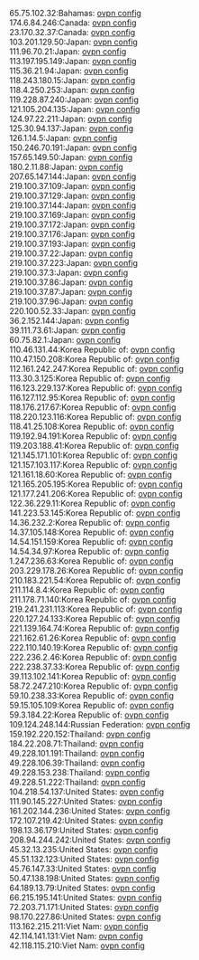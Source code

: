 65.75.102.32:Bahamas: [ovpn config](vpn/65_75_102_32.ovpn)  
174.6.84.246:Canada: [ovpn config](vpn/174_6_84_246.ovpn)  
23.170.32.37:Canada: [ovpn config](vpn/23_170_32_37.ovpn)  
103.201.129.50:Japan: [ovpn config](vpn/103_201_129_50.ovpn)  
111.96.70.21:Japan: [ovpn config](vpn/111_96_70_21.ovpn)  
113.197.195.149:Japan: [ovpn config](vpn/113_197_195_149.ovpn)  
115.36.21.94:Japan: [ovpn config](vpn/115_36_21_94.ovpn)  
118.243.180.15:Japan: [ovpn config](vpn/118_243_180_15.ovpn)  
118.4.250.253:Japan: [ovpn config](vpn/118_4_250_253.ovpn)  
119.228.87.240:Japan: [ovpn config](vpn/119_228_87_240.ovpn)  
121.105.204.135:Japan: [ovpn config](vpn/121_105_204_135.ovpn)  
124.97.22.211:Japan: [ovpn config](vpn/124_97_22_211.ovpn)  
125.30.94.137:Japan: [ovpn config](vpn/125_30_94_137.ovpn)  
126.1.14.5:Japan: [ovpn config](vpn/126_1_14_5.ovpn)  
150.246.70.191:Japan: [ovpn config](vpn/150_246_70_191.ovpn)  
157.65.149.50:Japan: [ovpn config](vpn/157_65_149_50.ovpn)  
180.2.11.88:Japan: [ovpn config](vpn/180_2_11_88.ovpn)  
207.65.147.144:Japan: [ovpn config](vpn/207_65_147_144.ovpn)  
219.100.37.109:Japan: [ovpn config](vpn/219_100_37_109.ovpn)  
219.100.37.129:Japan: [ovpn config](vpn/219_100_37_129.ovpn)  
219.100.37.144:Japan: [ovpn config](vpn/219_100_37_144.ovpn)  
219.100.37.169:Japan: [ovpn config](vpn/219_100_37_169.ovpn)  
219.100.37.172:Japan: [ovpn config](vpn/219_100_37_172.ovpn)  
219.100.37.176:Japan: [ovpn config](vpn/219_100_37_176.ovpn)  
219.100.37.193:Japan: [ovpn config](vpn/219_100_37_193.ovpn)  
219.100.37.22:Japan: [ovpn config](vpn/219_100_37_22.ovpn)  
219.100.37.223:Japan: [ovpn config](vpn/219_100_37_223.ovpn)  
219.100.37.3:Japan: [ovpn config](vpn/219_100_37_3.ovpn)  
219.100.37.86:Japan: [ovpn config](vpn/219_100_37_86.ovpn)  
219.100.37.87:Japan: [ovpn config](vpn/219_100_37_87.ovpn)  
219.100.37.96:Japan: [ovpn config](vpn/219_100_37_96.ovpn)  
220.100.52.33:Japan: [ovpn config](vpn/220_100_52_33.ovpn)  
36.2.152.144:Japan: [ovpn config](vpn/36_2_152_144.ovpn)  
39.111.73.61:Japan: [ovpn config](vpn/39_111_73_61.ovpn)  
60.75.82.1:Japan: [ovpn config](vpn/60_75_82_1.ovpn)  
110.46.131.44:Korea Republic of: [ovpn config](vpn/110_46_131_44.ovpn)  
110.47.150.208:Korea Republic of: [ovpn config](vpn/110_47_150_208.ovpn)  
112.161.242.247:Korea Republic of: [ovpn config](vpn/112_161_242_247.ovpn)  
113.30.3.125:Korea Republic of: [ovpn config](vpn/113_30_3_125.ovpn)  
116.123.229.137:Korea Republic of: [ovpn config](vpn/116_123_229_137.ovpn)  
116.127.112.95:Korea Republic of: [ovpn config](vpn/116_127_112_95.ovpn)  
118.176.217.67:Korea Republic of: [ovpn config](vpn/118_176_217_67.ovpn)  
118.220.123.116:Korea Republic of: [ovpn config](vpn/118_220_123_116.ovpn)  
118.41.25.108:Korea Republic of: [ovpn config](vpn/118_41_25_108.ovpn)  
119.192.94.191:Korea Republic of: [ovpn config](vpn/119_192_94_191.ovpn)  
119.203.188.41:Korea Republic of: [ovpn config](vpn/119_203_188_41.ovpn)  
121.145.171.101:Korea Republic of: [ovpn config](vpn/121_145_171_101.ovpn)  
121.157.103.117:Korea Republic of: [ovpn config](vpn/121_157_103_117.ovpn)  
121.161.18.60:Korea Republic of: [ovpn config](vpn/121_161_18_60.ovpn)  
121.165.205.195:Korea Republic of: [ovpn config](vpn/121_165_205_195.ovpn)  
121.177.241.206:Korea Republic of: [ovpn config](vpn/121_177_241_206.ovpn)  
122.36.229.11:Korea Republic of: [ovpn config](vpn/122_36_229_11.ovpn)  
141.223.53.145:Korea Republic of: [ovpn config](vpn/141_223_53_145.ovpn)  
14.36.232.2:Korea Republic of: [ovpn config](vpn/14_36_232_2.ovpn)  
14.37.105.148:Korea Republic of: [ovpn config](vpn/14_37_105_148.ovpn)  
14.54.151.159:Korea Republic of: [ovpn config](vpn/14_54_151_159.ovpn)  
14.54.34.97:Korea Republic of: [ovpn config](vpn/14_54_34_97.ovpn)  
1.247.236.63:Korea Republic of: [ovpn config](vpn/1_247_236_63.ovpn)  
203.229.178.26:Korea Republic of: [ovpn config](vpn/203_229_178_26.ovpn)  
210.183.221.54:Korea Republic of: [ovpn config](vpn/210_183_221_54.ovpn)  
211.114.8.4:Korea Republic of: [ovpn config](vpn/211_114_8_4.ovpn)  
211.178.71.140:Korea Republic of: [ovpn config](vpn/211_178_71_140.ovpn)  
219.241.231.113:Korea Republic of: [ovpn config](vpn/219_241_231_113.ovpn)  
220.127.24.133:Korea Republic of: [ovpn config](vpn/220_127_24_133.ovpn)  
221.139.164.74:Korea Republic of: [ovpn config](vpn/221_139_164_74.ovpn)  
221.162.61.26:Korea Republic of: [ovpn config](vpn/221_162_61_26.ovpn)  
222.110.140.19:Korea Republic of: [ovpn config](vpn/222_110_140_19.ovpn)  
222.236.2.46:Korea Republic of: [ovpn config](vpn/222_236_2_46.ovpn)  
222.238.37.33:Korea Republic of: [ovpn config](vpn/222_238_37_33.ovpn)  
39.113.102.141:Korea Republic of: [ovpn config](vpn/39_113_102_141.ovpn)  
58.72.247.210:Korea Republic of: [ovpn config](vpn/58_72_247_210.ovpn)  
59.10.238.33:Korea Republic of: [ovpn config](vpn/59_10_238_33.ovpn)  
59.15.105.109:Korea Republic of: [ovpn config](vpn/59_15_105_109.ovpn)  
59.3.184.22:Korea Republic of: [ovpn config](vpn/59_3_184_22.ovpn)  
109.124.248.144:Russian Federation: [ovpn config](vpn/109_124_248_144.ovpn)  
159.192.220.152:Thailand: [ovpn config](vpn/159_192_220_152.ovpn)  
184.22.208.71:Thailand: [ovpn config](vpn/184_22_208_71.ovpn)  
49.228.101.191:Thailand: [ovpn config](vpn/49_228_101_191.ovpn)  
49.228.106.39:Thailand: [ovpn config](vpn/49_228_106_39.ovpn)  
49.228.153.238:Thailand: [ovpn config](vpn/49_228_153_238.ovpn)  
49.228.51.222:Thailand: [ovpn config](vpn/49_228_51_222.ovpn)  
104.218.54.137:United States: [ovpn config](vpn/104_218_54_137.ovpn)  
111.90.145.227:United States: [ovpn config](vpn/111_90_145_227.ovpn)  
161.202.144.236:United States: [ovpn config](vpn/161_202_144_236.ovpn)  
172.107.219.42:United States: [ovpn config](vpn/172_107_219_42.ovpn)  
198.13.36.179:United States: [ovpn config](vpn/198_13_36_179.ovpn)  
208.94.244.242:United States: [ovpn config](vpn/208_94_244_242.ovpn)  
45.32.13.235:United States: [ovpn config](vpn/45_32_13_235.ovpn)  
45.51.132.123:United States: [ovpn config](vpn/45_51_132_123.ovpn)  
45.76.147.33:United States: [ovpn config](vpn/45_76_147_33.ovpn)  
50.47.138.198:United States: [ovpn config](vpn/50_47_138_198.ovpn)  
64.189.13.79:United States: [ovpn config](vpn/64_189_13_79.ovpn)  
66.215.195.141:United States: [ovpn config](vpn/66_215_195_141.ovpn)  
72.203.71.171:United States: [ovpn config](vpn/72_203_71_171.ovpn)  
98.170.227.86:United States: [ovpn config](vpn/98_170_227_86.ovpn)  
113.162.215.211:Viet Nam: [ovpn config](vpn/113_162_215_211.ovpn)  
42.114.141.131:Viet Nam: [ovpn config](vpn/42_114_141_131.ovpn)  
42.118.115.210:Viet Nam: [ovpn config](vpn/42_118_115_210.ovpn)  
